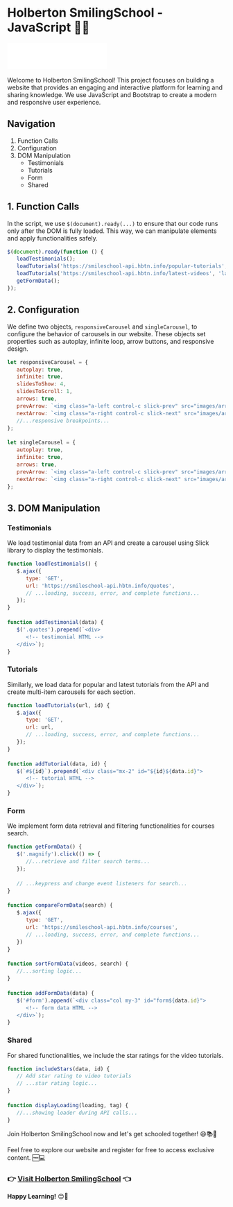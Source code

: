 # Holberton SmilingSchool - JavaScript 🌟😄

![SmilingSchool Logo](images/logo.png)

Welcome to Holberton SmilingSchool! This project focuses on building a website that provides an engaging and interactive platform for learning and sharing knowledge. We use JavaScript and Bootstrap to create a modern and responsive user experience. 

## Navigation

1. Function Calls
2. Configuration
3. DOM Manipulation
   - Testimonials
   - Tutorials
   - Form
   - Shared

## 1. Function Calls

In the script, we use `$(document).ready(...)` to ensure that our code runs only after the DOM is fully loaded. This way, we can manipulate elements and apply functionalities safely. 

```javascript
$(document).ready(function () {
   loadTestimonials();
   loadTutorials('https://smileschool-api.hbtn.info/popular-tutorials', 'popular');
   loadTutorials('https://smileschool-api.hbtn.info/latest-videos', 'latest');
   getFormData();
});
```

## 2. Configuration

We define two objects, `responsiveCarousel` and `singleCarousel`, to configure the behavior of carousels in our website. These objects set properties such as autoplay, infinite loop, arrow buttons, and responsive design.

```javascript
let responsiveCarousel = {
   autoplay: true,
   infinite: true,
   slidesToShow: 4,
   slidesToScroll: 1,
   arrows: true,
   prevArrow: `<img class="a-left control-c slick-prev" src="images/arrow_black_left.png" aria-hidden="true" alt="prev">`,
   nextArrow: `<img class="a-right control-c slick-next" src="images/arrow_black_right.png" aria-hidden="true" alt="next">`,
   //...responsive breakpoints...
};

let singleCarousel = {
   autoplay: true,
   infinite: true,
   arrows: true,
   prevArrow: `<img class="a-left control-c slick-prev" src="images/arrow_white_left.png" aria-hidden="true" alt="prev">`,
   nextArrow: `<img class="a-right control-c slick-next" src="images/arrow_white_right.png" aria-hidden="true" alt="next">`
};
```

## 3. DOM Manipulation

### Testimonials

We load testimonial data from an API and create a carousel using Slick library to display the testimonials.

```javascript
function loadTestimonials() {
   $.ajax({
      type: 'GET',
      url: 'https://smileschool-api.hbtn.info/quotes',
      // ...loading, success, error, and complete functions...
   });
}

function addTestimonial(data) {
   $('.quotes').prepend(`<div>
      <!-- testimonial HTML -->
   </div>`);
}
```

### Tutorials

Similarly, we load data for popular and latest tutorials from the API and create multi-item carousels for each section.

```javascript
function loadTutorials(url, id) {
   $.ajax({
      type: 'GET',
      url: url,
      // ...loading, success, error, and complete functions...
   });
}

function addTutorial(data, id) {
   $(`#${id}`).prepend(`<div class="mx-2" id="${id}${data.id}">
      <!-- tutorial HTML -->
   </div>`);
}
```

### Form

We implement form data retrieval and filtering functionalities for courses search.

```javascript
function getFormData() {
   $('.magnify').click(() => {
      //...retrieve and filter search terms...
   });

   // ...keypress and change event listeners for search...
}

function compareFormData(search) {
   $.ajax({
      type: 'GET',
      url: 'https://smileschool-api.hbtn.info/courses',
      // ...loading, success, error, and complete functions...
   })
}

function sortFormData(videos, search) {
   //...sorting logic...
}

function addFormData(data) {
   $('#form').append(`<div class="col my-3" id="form${data.id}">
      <!-- form data HTML -->
   </div>`);
}
```

### Shared

For shared functionalities, we include the star ratings for the video tutorials.

```javascript
function includeStars(data, id) {
   // Add star rating to video tutorials
   // ...star rating logic...
}

function displayLoading(loading, tag) {
   //...showing loader during API calls...
}
```

Join Holberton SmilingSchool now and let's get schooled together! 😄📚🚀

Feel free to explore our website and register for free to access exclusive content. 🆓💻

### 👉 [Visit Holberton SmilingSchool](https://www.smilingschool.io) 👈

**Happy Learning!** 😊🎉
